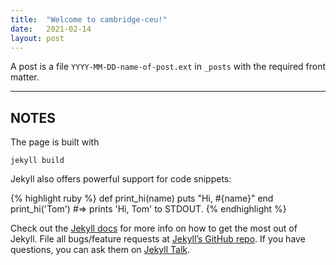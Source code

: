 ```yaml
---
title:  "Welcome to cambridge-ceu!"
date:   2021-02-14
layout: post
---
```


A post is a file `YYYY-MM-DD-name-of-post.ext` in `_posts` with the required front matter.

<!--more-->

---

## NOTES

The page is built with

```
jekyll build
```

Jekyll also offers powerful support for code snippets:

{% highlight ruby %}
def print_hi(name)
  puts "Hi, #{name}"
end
print_hi('Tom')
#=> prints 'Hi, Tom' to STDOUT.
{% endhighlight %}

Check out the [Jekyll docs][jekyll-docs] for more info on how to get the most out of Jekyll. File all bugs/feature requests at [Jekyll’s GitHub repo][jekyll-gh]. If you have questions, you can ask them on [Jekyll Talk][jekyll-talk].

[jekyll-docs]: https://jekyllrb.com/docs/home
[jekyll-gh]:   https://github.com/jekyll/jekyll
[jekyll-talk]: https://talk.jekyllrb.com/
